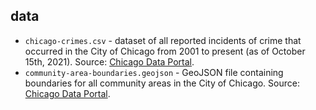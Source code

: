 ## data

- `chicago-crimes.csv` - dataset of all reported incidents of crime that occurred in the City of Chicago from 2001 to present (as of October 15th, 2021). Source: [Chicago Data Portal](https://data.cityofchicago.org/Public-Safety/Crimes-2017/d62x-nvdr).
- `community-area-boundaries.geojson` - GeoJSON file containing boundaries for all community areas in the City of Chicago. Source: [Chicago Data Portal](https://data.cityofchicago.org/Facilities-Geographic-Boundaries/Boundaries-Community-Areas-current-/cauq-8yn6).

